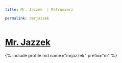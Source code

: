 ```yaml
---
title: Mr. Jazzek  | Patromierz

permalink: /mrjazzek
---
```


# [Mr. Jazzek ](https://patronite.pl/mrjazzek)

{% include profile.md name="mrjazzek" prefix="m" %}
